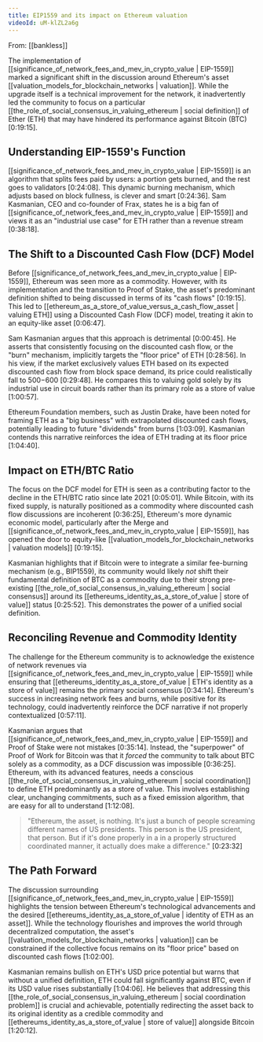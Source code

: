 ```yaml
---
title: EIP1559 and its impact on Ethereum valuation
videoId: uM-klZL2a6g
---
```


From: [[bankless]] <br/> 

The implementation of [[significance_of_network_fees_and_mev_in_crypto_value | EIP-1559]] marked a significant shift in the discussion around Ethereum's asset [[valuation_models_for_blockchain_networks | valuation]]. While the upgrade itself is a technical improvement for the network, it inadvertently led the community to focus on a particular [[the_role_of_social_consensus_in_valuing_ethereum | social definition]] of Ether (ETH) that may have hindered its performance against Bitcoin (BTC) [0:19:15].

## Understanding EIP-1559's Function
[[significance_of_network_fees_and_mev_in_crypto_value | EIP-1559]] is an algorithm that splits fees paid by users: a portion gets burned, and the rest goes to validators [0:24:08]. This dynamic burning mechanism, which adjusts based on block fullness, is clever and smart [0:24:36]. Sam Kasmanian, CEO and co-founder of Frax, states he is a big fan of [[significance_of_network_fees_and_mev_in_crypto_value | EIP-1559]] and views it as an "industrial use case" for ETH rather than a revenue stream [0:38:18].

## The Shift to a Discounted Cash Flow (DCF) Model
Before [[significance_of_network_fees_and_mev_in_crypto_value | EIP-1559]], Ethereum was seen more as a commodity. However, with its implementation and the transition to Proof of Stake, the asset's predominant definition shifted to being discussed in terms of its "cash flows" [0:19:15]. This led to [[ethereum_as_a_store_of_value_versus_a_cash_flow_asset | valuing ETH]] using a Discounted Cash Flow (DCF) model, treating it akin to an equity-like asset [0:06:47].

Sam Kasmanian argues that this approach is detrimental [0:00:45]. He asserts that consistently focusing on the discounted cash flow, or the "burn" mechanism, implicitly targets the "floor price" of ETH [0:28:56]. In his view, if the market exclusively values ETH based on its expected discounted cash flow from block space demand, its price could realistically fall to $500-$600 [0:29:48]. He compares this to valuing gold solely by its industrial use in circuit boards rather than its primary role as a store of value [1:00:57].

Ethereum Foundation members, such as Justin Drake, have been noted for framing ETH as a "big business" with extrapolated discounted cash flows, potentially leading to future "dividends" from burns [1:03:09]. Kasmanian contends this narrative reinforces the idea of ETH trading at its floor price [1:04:40].

## Impact on ETH/BTC Ratio
The focus on the DCF model for ETH is seen as a contributing factor to the decline in the ETH/BTC ratio since late 2021 [0:05:01]. While Bitcoin, with its fixed supply, is naturally positioned as a commodity where discounted cash flow discussions are incoherent [0:36:25], Ethereum's more dynamic economic model, particularly after the Merge and [[significance_of_network_fees_and_mev_in_crypto_value | EIP-1559]], has opened the door to equity-like [[valuation_models_for_blockchain_networks | valuation models]] [0:19:15].

Kasmanian highlights that if Bitcoin were to integrate a similar fee-burning mechanism (e.g., BIP1559), its community would likely *not* shift their fundamental definition of BTC as a commodity due to their strong pre-existing [[the_role_of_social_consensus_in_valuing_ethereum | social consensus]] around its [[ethereums_identity_as_a_store_of_value | store of value]] status [0:25:52]. This demonstrates the power of a unified social definition.

## Reconciling Revenue and Commodity Identity
The challenge for the Ethereum community is to acknowledge the existence of network revenues via [[significance_of_network_fees_and_mev_in_crypto_value | EIP-1559]] while ensuring that [[ethereums_identity_as_a_store_of_value | ETH's identity as a store of value]] remains the primary social consensus [0:34:14]. Ethereum's success in increasing network fees and burns, while positive for its technology, could inadvertently reinforce the DCF narrative if not properly contextualized [0:57:11].

Kasmanian argues that [[significance_of_network_fees_and_mev_in_crypto_value | EIP-1559]] and Proof of Stake were not mistakes [0:35:14]. Instead, the "superpower" of Proof of Work for Bitcoin was that it *forced* the community to talk about BTC solely as a commodity, as a DCF discussion was impossible [0:36:25]. Ethereum, with its advanced features, needs a conscious [[the_role_of_social_consensus_in_valuing_ethereum | social coordination]] to define ETH predominantly as a store of value. This involves establishing clear, unchanging commitments, such as a fixed emission algorithm, that are easy for all to understand [1:12:08].

> "Ethereum, the asset, is nothing. It's just a bunch of people screaming different names of US presidents. This person is the US president, that person. But if it's done properly in a in a properly structured coordinated manner, it actually does make a difference." <a class="yt-timestamp" data-t="00:23:32">[0:23:32]</a>

## The Path Forward
The discussion surrounding [[significance_of_network_fees_and_mev_in_crypto_value | EIP-1559]] highlights the tension between Ethereum's technological advancements and the desired [[ethereums_identity_as_a_store_of_value | identity of ETH as an asset]]. While the technology flourishes and improves the world through decentralized computation, the asset's [[valuation_models_for_blockchain_networks | valuation]] can be constrained if the collective focus remains on its "floor price" based on discounted cash flows [1:02:00].

Kasmanian remains bullish on ETH's USD price potential but warns that without a unified definition, ETH could fall significantly against BTC, even if its USD value rises substantially [1:04:06]. He believes that addressing this [[the_role_of_social_consensus_in_valuing_ethereum | social coordination problem]] is crucial and achievable, potentially redirecting the asset back to its original identity as a credible commodity and [[ethereums_identity_as_a_store_of_value | store of value]] alongside Bitcoin [1:20:12].